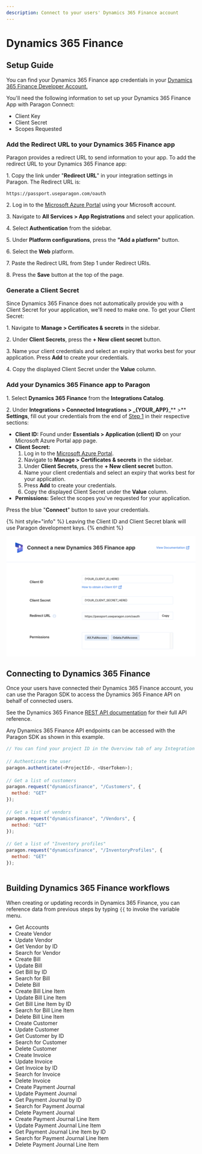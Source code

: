 ```yaml
---
description: Connect to your users' Dynamics 365 Finance account
---
```


# Dynamics 365 Finance

## Setup Guide

You can find your Dynamics 365 Finance app credentials in your [Dynamics 365 Finance Developer Account.](https://docs.microsoft.com/en-us/dynamics365/fin-ops-core/dev-itpro/data-entities/odata)

You'll need the following information to set up your Dynamics 365 Finance App with Paragon Connect:

* Client Key
* Client Secret
* Scopes Requested

### Add the Redirect URL to your Dynamics 365 Finance app

Paragon provides a redirect URL to send information to your app. To add the redirect URL to your Dynamics 365 Finance app:

1\. Copy the link under "**Redirect URL**" in your integration settings in Paragon. The Redirect URL is:

```
https://passport.useparagon.com/oauth
```

2\. Log in to the [Microsoft Azure Portal](https://azure.microsoft.com/) using your Microsoft account.

3\. Navigate to **All Services > App Registrations** and select your application.

4\. Select **Authentication** from the sidebar.

5\. Under **Platform configurations**, press the  **"Add a platform"** button.

6\. Select the **Web** platform.

7\. Paste the Redirect URL from Step 1 under Redirect URIs.

8\. Press the **Save** button at the top of the page.

### Generate a Client Secret

Since Dynamics 365 Finance does not automatically provide you with a Client Secret for your application, we'll need to make one. To get your Client Secret:

1\. Navigate to **Manage > Certificates & secrets** in the sidebar.

2\. Under **Client Secrets**, press the **+ New client secret** button.&#x20;

3\. Name your client credentials and select an expiry that works best for your application. Press **Add** to create your credentials.

4\. Copy the displayed Client Secret under the **Value** column.

### Add your Dynamics 365 Finance app to Paragon

1\. Select **Dynamics 365 Finance** from the **Integrations Catalog**.

2\. Under **Integrations > Connected Integrations > **_**{YOUR\_APP}**_** >** **Settings**, fill out your credentials from the end of [Step 1](dynamics-finance.md#add-the-redirect-url-to-your-dynamics-365-finance-app) in their respective sections:

* **Client ID:** Found under **Essentials > Application (client) ID** on your Microsoft Azure Portal app page.
* **Client Secret:**
  1. Log in to the [Microsoft Azure Portal](https://azure.microsoft.com/).
  2. Navigate to **Manage > Certificates & secrets** in the sidebar.
  3. Under **Client Secrets**, press the **+ New client secret** button.&#x20;
  4. Name your client credentials and select an expiry that works best for your application.
  5. Press **Add** to create your credentials.
  6. Copy the displayed Client Secret under the **Value** column.
* **Permissions:** Select the scopes you've requested for your application.

Press the blue "**Connect**" button to save your credentials.

{% hint style="info" %}
Leaving the Client ID and Client Secret blank will use Paragon development keys.
{% endhint %}

![](<../../.gitbook/assets/Connecting your Dynamics 365 Finance app to Paragon Connect.png>)

## Connecting to Dynamics 365 Finance

Once your users have connected their Dynamics 365 Finance account, you can use the Paragon SDK to access the Dynamics 365 Finance API on behalf of connected users.

See the Dynamics 365 Finance [REST API documentation](https://docs.microsoft.com/en-us/dynamics365/fin-ops-core/dev-itpro/data-entities/odata) for their full API reference.

Any Dynamics 365 Finance API endpoints can be accessed with the Paragon SDK as shown in this example.

```javascript
// You can find your project ID in the Overview tab of any Integration

// Authenticate the user
paragon.authenticate(<ProjectId>, <UserToken>);
            
// Get a list of customers
paragon.request("dynamicsfinance", "/Customers", {
  method: "GET"
});

// Get a list of vendors
paragon.request("dynamicsfinance", "/Vendors", {
  method: "GET"
});

// Get a list of "Inventory profiles"
paragon.request("dynamicsfinance", "/InventoryProfiles", {
  method: "GET"
});  
  
```

## Building Dynamics 365 Finance workflows

When creating or updating records in Dynamics 365 Finance, you can reference data from previous steps by typing `{{` to invoke the variable menu.

* Get Accounts
* Create Vendor
* Update Vendor
* Get Vendor by ID
* Search for Vendor
* Create Bill
* Update Bill
* Get Bill by ID
* Search for Bill
* Delete Bill
* Create Bill Line Item
* Update Bill Line Item
* Get Bill Line Item by ID
* Search for Bill Line Item
* Delete Bill Line Item
* Create Customer
* Update Customer
* Get Customer by ID
* Search for Customer
* Delete Customer
* Create Invoice
* Update Invoice
* Get Invoice by ID
* Search for Invoice
* Delete Invoice
* Create Payment Journal
* Update Payment Journal
* Get Payment Journal by ID
* Search for Payment Journal
* Delete Payment Journal
* Create Payment Journal Line Item
* Update Payment Journal Line Item
* Get Payment Journal Line Item by ID
* Search for Payment Journal Line Item
* Delete Payment Journal Line Item
